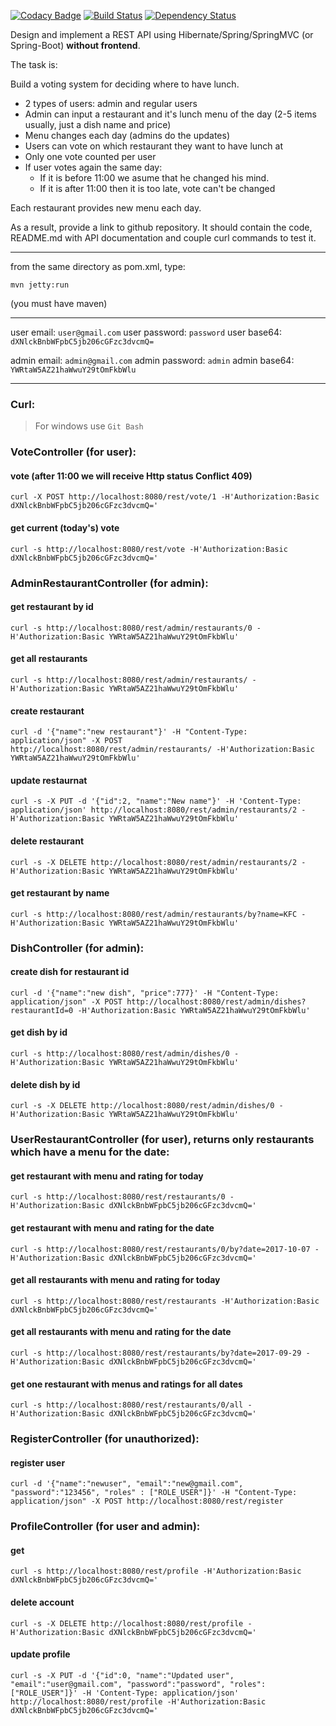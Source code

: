 [![Codacy Badge](https://api.codacy.com/project/badge/Grade/b76156f45d66430a9b6d9cfd97026f85)](https://www.codacy.com/app/vlad-kucher/RestaurantVoting?utm_source=github.com&amp;utm_medium=referral&amp;utm_content=vlad-kucher/RestaurantVoting&amp;utm_campaign=Badge_Grade)
[![Build Status](https://travis-ci.org/vlad-kucher/RestaurantVoting.svg?branch=master)](https://travis-ci.org/vlad-kucher/RestaurantVoting)
[![Dependency Status](https://www.versioneye.com/user/projects/59d978d815f0d7004b3e737c/badge.svg?style=flat-square)](https://www.versioneye.com/user/projects/59d978d815f0d7004b3e737c)

Design and implement a REST API using Hibernate/Spring/SpringMVC (or Spring-Boot) **without frontend**.

The task is:

Build a voting system for deciding where to have lunch.

 * 2 types of users: admin and regular users
 * Admin can input a restaurant and it's lunch menu of the day (2-5 items usually, just a dish name and price)
 * Menu changes each day (admins do the updates)
 * Users can vote on which restaurant they want to have lunch at
 * Only one vote counted per user
 * If user votes again the same day:
    - If it is before 11:00 we asume that he changed his mind.
    - If it is after 11:00 then it is too late, vote can't be changed

Each restaurant provides new menu each day.

As a result, provide a link to github repository. It should contain the code, README.md with API documentation and couple curl commands to test it.

-----------------------------

from the same directory as pom.xml, type:

`mvn jetty:run`

(you must have maven)

-----------------------------

user email: `user@gmail.com`
user password: `password`
user base64: `dXNlckBnbWFpbC5jb206cGFzc3dvcmQ=`

admin email: `admin@gmail.com`
admin password: `admin`
admin base64: `YWRtaW5AZ21haWwuY29tOmFkbWlu`

-----------------------------

### Curl:
> For windows use `Git Bash`


### VoteController (for user):

#### vote (after 11:00 we will receive Http status Conflict 409)
`curl -X POST http://localhost:8080/rest/vote/1 -H'Authorization:Basic dXNlckBnbWFpbC5jb206cGFzc3dvcmQ='`

#### get current (today's) vote
`curl -s http://localhost:8080/rest/vote -H'Authorization:Basic dXNlckBnbWFpbC5jb206cGFzc3dvcmQ='`


### AdminRestaurantController (for admin):

#### get restaurant by id
`curl -s http://localhost:8080/rest/admin/restaurants/0 -H'Authorization:Basic YWRtaW5AZ21haWwuY29tOmFkbWlu'`

#### get all restaurants
`curl -s http://localhost:8080/rest/admin/restaurants/ -H'Authorization:Basic YWRtaW5AZ21haWwuY29tOmFkbWlu'`

#### create restaurant
`curl -d '{"name":"new restaurant"}' -H "Content-Type: application/json" -X POST http://localhost:8080/rest/admin/restaurants/ -H'Authorization:Basic YWRtaW5AZ21haWwuY29tOmFkbWlu'`

#### update restaurnat
`curl -s -X PUT -d '{"id":2, "name":"New name"}' -H 'Content-Type: application/json' http://localhost:8080/rest/admin/restaurants/2 -H'Authorization:Basic YWRtaW5AZ21haWwuY29tOmFkbWlu'`

#### delete restaurant
`curl -s -X DELETE http://localhost:8080/rest/admin/restaurants/2 -H'Authorization:Basic YWRtaW5AZ21haWwuY29tOmFkbWlu'`

#### get restaurant by name
`curl -s http://localhost:8080/rest/admin/restaurants/by?name=KFC -H'Authorization:Basic YWRtaW5AZ21haWwuY29tOmFkbWlu'`


### DishController (for admin):

#### create dish for restaurant id
`curl -d '{"name":"new dish", "price":777}' -H "Content-Type: application/json" -X POST http://localhost:8080/rest/admin/dishes?restaurantId=0 -H'Authorization:Basic YWRtaW5AZ21haWwuY29tOmFkbWlu'`

#### get dish by id
`curl -s http://localhost:8080/rest/admin/dishes/0 -H'Authorization:Basic YWRtaW5AZ21haWwuY29tOmFkbWlu'`

#### delete dish by id
`curl -s -X DELETE http://localhost:8080/rest/admin/dishes/0 -H'Authorization:Basic YWRtaW5AZ21haWwuY29tOmFkbWlu'`


### UserRestaurantController (for user), returns only restaurants which have a menu for the date:

#### get restaurant with menu and rating for today
`curl -s http://localhost:8080/rest/restaurants/0 -H'Authorization:Basic dXNlckBnbWFpbC5jb206cGFzc3dvcmQ='`

#### get restaurant with menu and rating for the date
`curl -s http://localhost:8080/rest/restaurants/0/by?date=2017-10-07 -H'Authorization:Basic dXNlckBnbWFpbC5jb206cGFzc3dvcmQ='`

#### get all restaurants with menu and rating for today
`curl -s http://localhost:8080/rest/restaurants -H'Authorization:Basic dXNlckBnbWFpbC5jb206cGFzc3dvcmQ='`

#### get all restaurants with menu and rating for the date
`curl -s http://localhost:8080/rest/restaurants/by?date=2017-09-29 -H'Authorization:Basic dXNlckBnbWFpbC5jb206cGFzc3dvcmQ='`

#### get one restaurant with menus and ratings for all dates
`curl -s http://localhost:8080/rest/restaurants/0/all -H'Authorization:Basic dXNlckBnbWFpbC5jb206cGFzc3dvcmQ='`


### RegisterController (for unauthorized):

#### register user
`curl -d '{"name":"newuser", "email":"new@gmail.com", "password":"123456", "roles" : ["ROLE_USER"]}' -H "Content-Type: application/json" -X POST http://localhost:8080/rest/register`


### ProfileController (for user and admin):

#### get
`curl -s http://localhost:8080/rest/profile -H'Authorization:Basic dXNlckBnbWFpbC5jb206cGFzc3dvcmQ='`

#### delete account
`curl -s -X DELETE http://localhost:8080/rest/profile -H'Authorization:Basic dXNlckBnbWFpbC5jb206cGFzc3dvcmQ='`

#### update profile
`curl -s -X PUT -d '{"id":0, "name":"Updated user", "email":"user@gmail.com", "password":"password", "roles":["ROLE_USER"]}' -H 'Content-Type: application/json' http://localhost:8080/rest/profile -H'Authorization:Basic dXNlckBnbWFpbC5jb206cGFzc3dvcmQ='`
